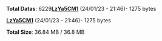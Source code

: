 **Total Datas**: 6229[**LzYa5CM1**](/data/LzYa5CM1.txt) (24/01/23 - 21:46)- 1275 bytes

[**LzYa5CM1**](/data/LzYa5CM1.txt) (24/01/23 - 21:46)- 1275 bytes



**Total Size**: 36.84 MB / 36.8 MB
